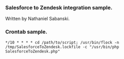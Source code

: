 ### Salesforce to Zendesk integration sample.

Written by Nathaniel Sabanski.

### Crontab sample.

```
*/10 * * * * cd /path/to/script; /usr/bin/flock -n /tmp/SalesforceToZendesk.lockfile -c "/usr/bin/php SalesforceToZendesk.php"
```
